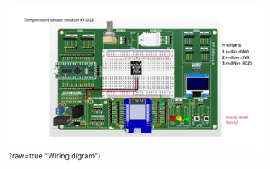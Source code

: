 ![Alt text](https://github.com/summation2009/ST_EDU/blob/main/Examples%20ST-EDU/37%20Sensor%20IN%201/Temperature_sensor_module_KY-013/IMG.jpg)?raw=true "Wiring digram")
